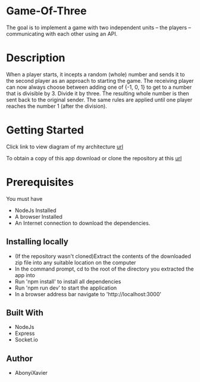 # Game-Of-Three
The goal is to implement a game with two independent units – the players – communicating with each other using an API.

# Description
When a player starts, it incepts a random (whole) number and sends it to the second player as an approach to starting the game.
The receiving player can now always choose between adding one of {-1, 0, 1} to get to a number that is divisible by 3. Divide it by three. The resulting whole
number is then sent back to the original sender. The same rules are applied until one player reaches the number 1 (after the division).


# Getting Started

Click link to view diagram of my architecture [url](https://drive.google.com/file/d/1CYnRePgPGNs7e06GAKeb6-QHn70GzfxA/view?usp=sharing)

To obtain a copy of this app download or clone the repository at this [url](https://github.com/AbonyiXavier/Game-Of-Three)

# Prerequisites

You must have

- NodeJs Installed
- A browser Installed
- An Internet connection to download the dependencies.

## Installing locally

- (If the repository wasn't cloned)Extract the contents of the downloaded zip file into any suitable location on the computer
- In the command prompt, cd to the root of the directory you extracted the app into
- Run 'npm install' to install all dependencies
- Run 'npm run dev' to start the application
- In a browser address bar navigate to 'http://localhost:3000'





## Built With

- NodeJs
- Express
- Socket.io


## Author

- AbonyiXavier
